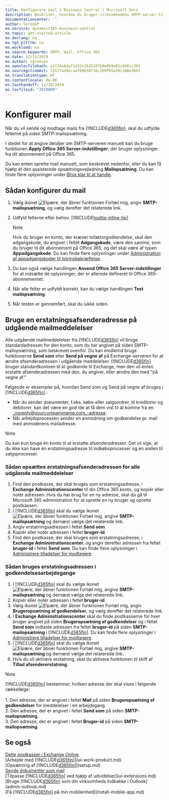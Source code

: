 ```yaml
---
title: Konfigurere mail i Business Central | Microsoft Docs
description: Beskriver, hvordan du bruger virksomhedens SMTP-server til at sende og modtage mails i Business Central eller alternativt kan bruge de mailserverindstillinger, der blev oprettet med Office 365-abonnementet.
documentationcenter: ''
author: SorenGP
ms.service: dynamics365-business-central
ms.topic: get-started-article
ms.devlang: na
ms.tgt_pltfrm: na
ms.workload: na
ms.search.keywords: SMTP, mail, Office 365
ms.date: 11/15/2019
ms.author: sgroespe
ms.openlocfilehash: e1f24e6da71d32e162b107b0e0b9e01cb68cc302
ms.sourcegitcommit: 23577ae8ecaaf09b58716c2b9f65e39c188e3661
ms.translationtype: HT
ms.contentlocale: da-DK
ms.lasthandoff: 11/18/2019
ms.locfileid: "2810809"
---
```

# <a name="set-up-email"></a>Konfigurer mail
Når du vil sende og modtage mails fra [!INCLUDE[d365fin](includes/d365fin_md.md)], skal du udfylde felterne på siden SMTP-mailopsætning.

I stedet for at angive detaljer om SMTP-serveren manuelt kan du bruge funktionen **Apply Office 365 Server-indstillinger**, der bruger oplysninger fra dit abonnement på Office 365.

Du kan enten oprette mail manuelt, som beskrevet nedenfor, eller du kan få hjælp af den assisterede opsætningsvejledning **Mailopsætning**. Du kan finde flere oplysninger under [Blive klar til at handle](ui-get-ready-business.md).  

## <a name="to-set-up-email"></a>Sådan konfigurer du mail
1. Vælg ikonet ![Elpære, der åbner funktionen Fortæl mig](media/ui-search/search_small.png "Fortæl mig, hvad du vil foretage dig"), angiv **SMTP-mailopsætning**, og vælg derefter det relaterede link.
2. Udfyld felterne efter behov. [!INCLUDE[tooltip-inline-tip](includes/tooltip-inline-tip_md.md)]

    > [!NOTE]
    > Hvis du bruger en konto, der kræver tofaktorgodkendelse, skal den adgangskode, du angiver i feltet **Adgangskode**, være den samme, som du bruger til dit abonnement på Office 365, og det skal være af typen **Appadgangskode**. Du kan finde flere oplysninger under [Administration af appadgangskoder til totrinsbekræftelse](/azure/active-directory/user-help/multi-factor-authentication-end-user-app-passwords). 
3. Du kan også vælge handlingen **Anvend Office 365 Server-indstillinger** for at indsætte de oplysninger, der er allerede defineret til Office 365-abonnementet.
4. Når alle felter er udfyldt korrekt, kan du vælge handlingen **Test mailopsætning**.
5. Når testen er gennemført, skal du lukke siden.

## <a name="using-a-substitute-sender-address-on-outbound-email-messages"></a>Bruge en erstatningsafsenderadresse på udgående mailmeddelelser
Alle udgående mailmeddelelser fra [!INCLUDE[d365fin](includes/d365fin_md.md)] vil bruge standardadressen for den konto, som du har angivet på siden SMTP-mailopsætning, som beskrevet ovenfor. Du kan imidlertid bruge funktionerne **Send som** eller **Send på vegne af** på Exchange-serveren for at ændre afsenderadressen i udgående meddelelser. [!INCLUDE[d365fin](includes/d365fin_md.md)] bruger standardkontoen til at godkende til Exchange, men den vil enten erstatte afsenderadressen med den, du angiver, eller ændre den med "på vegne af."

Følgende er eksempler på, hvordan Send som og Send på vegne af bruges i [!INCLUDE[d365fin](includes/d365fin_md.md)].:

 * Når du sender dokumenter, f.eks. købs-eller salgsordrer, til kreditorer og debitorer, kan det være en god ide at få dem vist til at komme fra en _noreply@yourcompanyname.com_-adresse.
 * Når arbejdsprocessen sender en anmodning om godkendelse pr. mail med anmoderens mailadresse.

> [!Note]
> Du kan kun bruge én konto til at erstatte afsenderadresser. Det vil sige, at du ikke kan have én erstatningsadresse til indkøbsprocesser og en anden til salgsprocesser.

### <a name="to-set-up-the-substitute-sender-address-for-all-outbound-email-messages"></a>Sådan opsættes erstatningsafsenderadressen for alle udgående mailmeddelelser
1. Find den postkasse, der skal bruges som erstatningsadresse, i **Exchange Administrationscenter** til din Office 365 konto, og kopiér eller notér adressen. Hvis du har brug for en ny adresse, skal du gå til Microsoft 365 administration for at oprette en ny bruger og oprette postkassen.
2. I [!INCLUDE[d365fin](includes/d365fin_md.md)] skal du vælge ikonet ![Elpære, der åbner funktionen Fortæl mig](media/ui-search/search_small.png "Fortæl mig, hvad du vil foretage dig"), angive **SMTP-mailopsætning** og dernæst vælge det relaterede link.
3. Angiv erstatningsadressen i feltet **Send som**.
4. Kopiér eller notér adressen i feltet **bruger-id**.
5. Find den postkasse, der skal bruges som erstatningsadresse, i **Exchange Administrationscenter**, og angiv derefter adressen fra feltet **bruger-id** i feltet **Send som**. Du kan finde flere oplysninger i [Administrere tilladelser for modtagere](/Exchange/recipients/mailbox-permissions?view=exchserver-2019#use-the-eac-to-assign-permissions-to-individual-mailboxes).

### <a name="to-use-the-substitute-address-in-approval-workflows"></a>Sådan bruges erstatningsadressen i godkendelsesarbejdsgange
1. I [!INCLUDE[d365fin](includes/d365fin_md.md)] skal du vælge ikonet ![Elpære, der åbner funktionen Fortæl mig](media/ui-search/search_small.png "Fortæl mig, hvad du vil foretage dig"), angive **SMTP-mailopsætning** og dernæst vælge det relaterede link.
2. Kopiér eller notér adressen i feltet **bruger-id**.
3. Vælg ikonet ![Elpære, der åbner funktionen Fortæl mig](media/ui-search/search_small.png "Fortæl mig, hvad du vil foretage dig"), angiv **Brugeropsætning af godkendelser**, og vælg derefter det relaterede link.
4. I **Exchange Administrationscenter** skal du finde postkasserne for hver bruger angivet på siden **Brugeropsætning af godkendelser** og i feltet **Send som** indtaste adressen fra feltet **bruger-id** på siden **SMTP-mailopsætning** i [!INCLUDE[d365fin](includes/d365fin_md.md)]. Du kan finde flere oplysninger i [Administrere tilladelser for modtagere](/Exchange/recipients/mailbox-permissions?view=exchserver-2019).
5. I [!INCLUDE[d365fin](includes/d365fin_md.md)] skal du vælge ikonet ![Elpære, der åbner funktionen Fortæl mig](media/ui-search/search_small.png "Fortæl mig, hvad du vil foretage dig"), angive **SMTP-mailopsætning** og dernæst vælge det relaterede link.
6. Hvis du vil aktivere erstatning, skal du aktivere funktionen til skift af **Tillad afsendererstatning**.

> [!Note]
> [!INCLUDE[d365fin](includes/d365fin_md.md)] bestemmer, hvilken adresse der skal vises i følgende rækkefølge: <br><br> 1. Den adresse, der er angivet i feltet **Mail** på siden **Brugeropsætning af godkendelser** for meddelelser i en arbejdsgang. <br> 2. Den adresse, der er angivet i feltet **Send som** på siden **SMTP-mailopsætning**. <br> 3. Den adresse, der er angivet i feltet **Bruger-id** på siden **SMTP-mailopsætning**.


## <a name="see-also"></a>Se også

[Delte postkasser i Exchange Online](/exchange/collaboration-exo/shared-mailboxes)  
[Arbejde med [!INCLUDE[d365fin](includes/d365fin_md.md)]](ui-work-product.md)  
[Opsætning af [!INCLUDE[d365fin](includes/d365fin_md.md)]](setup.md)  
[Sende dokumenter som mail](ui-how-send-documents-email.md)  
[Tilpasse [!INCLUDE[d365fin](includes/d365fin_md.md)] ved hjælp af udvidelser](ui-extensions.md)  
[Bruge [!INCLUDE[d365fin](includes/d365fin_md.md)] som din virksomheds Indbakke i Outlook](admin-outlook.md)  
[Få [!INCLUDE[d365fin](includes/d365fin_md.md)] på min mobilenhed](install-mobile-app.md)

